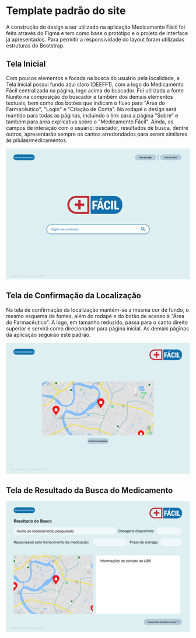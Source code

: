 # Template padrão do site

A construção do design a ser utilizado na aplicação Medicamento Fácil foi feita através do Figma e tem como base o protótipo e o projeto de interface já apresentados. Para permitir a responsividade do layout foram utilizadas estruturas do Bootstrap. 

## Tela Inicial

Com poucos elementos e focada na busca do usuário pela localidade, a Tela Inicial possui fundo azul claro (DEEFF1), com a logo do Medicamento Fácil centralizada na página, logo acima do buscador. Foi utilizada a fonte Nunito na composição do buscador e também dos demais elementos textuais, bem como dos botões que indicam o fluxo para "Área do Farmacêutico", "Login" e "Criação de Conta". No rodapé o design será mantido para todas as páginas, incluindo o link para a página "Sobre" e também para área explicativa sobre o "Medicamento Fácil". Ainda, os campos de interação com o usuário: buscador, resultados de busca, dentre outros, apresentarão sempre os cantos arredondados para serem similares às pílulas/medicamentos.

![Inicial](img/Inicial.jpg)

## Tela de Confirmação da Localização

Na tela de confirmação da localização mantém-se a mesma cor de fundo, o mesmo esquema de fontes, além do rodapé e do botão de acesso à "Área do Farmacêutico". A logo, em tamanho reduzido, passa para o canto direito superior e servirá como direcionador para página inicial. As demais páginas da aplicação seguirão este padrão.

![Localizacao](img/Localizacao.jpg)

## Tela de Resultado da Busca do Medicamento

![Busca](img/Busca.jpg)
